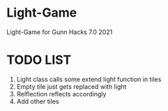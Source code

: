 # Light-Game

Light-Game for Gunn Hacks 7.0 2021

# TODO LIST

1.  Light class calls some extend light function in tiles
1.  Empty tile just gets replaced with light
1.  Relflection reflects accordingly
1.  Add other tiles
